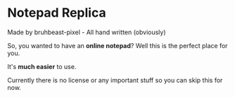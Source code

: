 # Notepad Replica

Made by bruhbeast-pixel - All hand written (obviously)

So, you wanted to have an **online notepad**? Well this is the perfect place for you.

It's **much easier** to use.

Currently there is no license or any important stuff so you can skip this for now.
